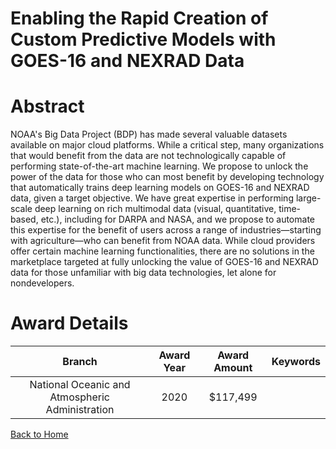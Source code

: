 
Enabling the Rapid Creation of Custom Predictive Models with GOES-16 and NEXRAD Data
====================================================================================

# Abstract


NOAA's Big Data Project (BDP) has made several valuable datasets available on major cloud platforms. While a critical step, many organizations that would benefit from the data are not technologically capable of performing state-of-the-art machine learning. We propose to unlock the power of the data for those who can most benefit by developing technology that automatically trains deep learning models on GOES-16 and NEXRAD data, given a target objective. We have great expertise in performing large-scale deep learning on rich multimodal data (visual, quantitative, time-based, etc.), including for DARPA and NASA, and we propose to automate this expertise for the benefit of users across a range of industries—starting with agriculture—who can benefit from NOAA data. While cloud providers offer certain machine learning functionalities, there are no solutions in the marketplace targeted at fully unlocking the value of GOES-16 and NEXRAD data for those unfamiliar with big data technologies, let alone for nondevelopers.  

# Award Details

|Branch|Award Year|Award Amount|Keywords|
| :---: | :---: | :---: | :---: |
|National Oceanic and Atmospheric Administration|2020|$117,499||
  
  


[Back to Home](https://github.com/chrischow/dod_sbir_awards/Reports/JH/#2247)